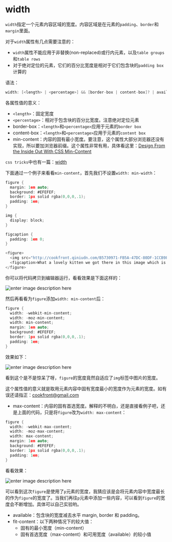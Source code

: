width
=======

`width`指定一个元素内容区域的宽度。内容区域是在元素的`padding`、`border`和`margin`里面。

对于`width`属性有几点需要注意的：

 - `width`属性不能应用于非替换(non-replaced)或行内元素，以及`table groups`和`table rows`
 - 对于绝对定位的元素，它们的百分比宽度是相对于它们包含块的`padding box`计算的

语法：

```c
width: [<length> | <percentage>] && [border-box | content-box]? | available | min-content | max-content | fit-content | auto
```

各属性值的意义：

 - `<length>`：固定宽度
 - `<percentage>`：相对于包含块的百分比宽度。注意绝对定位元素
 - border-box：`<length>`和`<percentage>`应用于元素的`border box`
 - content-box：`<length>`和`<percentage>`应用于元素的`content box`
 - min-content：内容的固有最小宽度。要注意，这个属性大部分浏览器还没有实现，所以要加浏览器前缀。这个属性非常有用，具体看这里：[Design From the Inside Out With CSS Min-Content](http://demosthenes.info/blog/662/Design-From-the-Inside-Out-With-CSS-MinContent)
 
 `css tricks`中也有一篇：[width](http://css-tricks.com/almanac/properties/w/width/)

下面通过一个例子来看看`min-content`，首先我们不设置`width: min-width`：

```c
figure {
  margin: 1em auto;
  background: #EFEFEF;
  border: 1px solid rgba(0,0,0,.1);
  padding: 1em;
}

img {
  display: block;
}

figcaption {
  padding: 1em 0;
}

<figure>
  <img src="http://cookfront.qiniudn.com/B5730971-FB5A-47DC-80DF-1CCB9F7A8181.png" alt="" />
  <figcaption>What a lovely kitten we got there in this image which is encapsulted in a figure element. How dear, look how long this caption is!</figcaption>
</figure>
```

你可以将代码拷贝到编辑器运行，看看效果是下面这样的：

![enter image description here](http://cookfront.qiniudn.com/7386A0E9-CA22-4EC1-ADB1-4F308270DC13.png)

然后再看看为`figure`添加`width: min-content`后：

```c
figure {
  width: -webkit-min-content;
  width: -moz-min-content;
  width: min-content;
  margin: 1em auto;
  background: #EFEFEF;
  border: 1px solid rgba(0,0,0,.1);
  padding: 1em;
}
```

效果如下：

![enter image description here](http://cookfront.qiniudn.com/F7B01591-61D4-457D-9446-D24E0FE0AFBE.png)


看到这个是不是惊呆了呀，`figure`的宽度竟然自适应了`img`标签中图片的宽度。

这个属性值的意义就是取用元素内容中固有宽度最小的宽度作为元素的宽度。如有误还请指正：cookfront@gmail.com

 - max-content：内容的固有首选宽度。解释的不明白，还是直接看例子吧，还是上面的代码，只是将`figure`改为`width: max-content`：

```c
figure {
  width: -webkit-max-content;
  width: -moz-max-content;
  width: max-content;
  margin: 1em auto;
  background: #EFEFEF;
  border: 1px solid rgba(0,0,0,.1);
  padding: 1em;
}
```

看看效果：

![enter image description here](http://cookfront.qiniudn.com/8F5ECB84-0AFB-4968-B086-1632C0954EBE.png)

可以看到这次`figure`是使用了`p`元素的宽度，我猜应该是会将元素内容中宽度最长的作为`figure`的宽度了。当我们再往`p`元素中添加一些内容，可以看到`figure`的宽度会不断增加。具体可以自己实验哟。

 - available：包含块的宽度减去水平 margin, border 和 padding。
 - fit-content：以下两种情况下的较大值：
	 - 固有的最小宽度（min-content）
	 - 固有首选宽度（max-content）和可用宽度（available）的较小值

